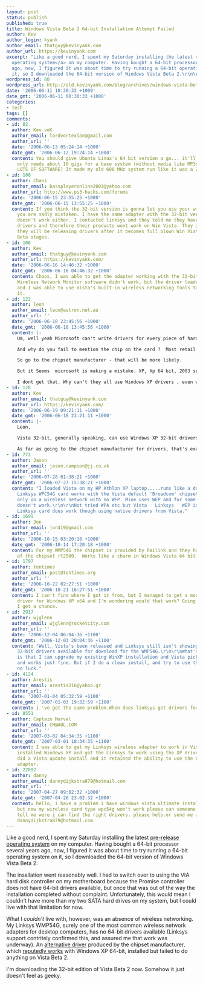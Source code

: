 ```yaml
---
layout: post
status: publish
published: true
title: Windows Vista Beta 2 64-bit Installation Attempt Failed
author: Kev
author_login: kyank
author_email: thatguy@kevinyank.com
author_url: https://kevinyank.com
excerpt: "Like a good nerd, I spent my Saturday installing the latest <a href=\"http://microsoft.com/windowsvista/getready/\">pre-release
  operating system</a> on my computer. Having bought a 64-bit processor several years
  ago, now, I figured it was about time to try running a 64-bit operating system on
  it, so I downloaded the 64-bit version of Windows Vista Beta 2.\r\n\r\n"
wordpress_id: 88
wordpress_url: http://old.kevinyank.com/blog/archives/windows-vista-beta-2-64-bit-installation-attempt-failed/
date: '2006-06-11 10:30:33 +1000'
date_gmt: '2006-06-11 00:30:33 +1000'
categories:
- tech
tags: []
comments:
- id: 82
  author: Kev.veK
  author_email: lordvortexian@gmail.com
  author_url: ''
  date: '2006-06-13 05:24:14 +1000'
  date_gmt: '2006-06-12 19:24:14 +1000'
  content: You should give Ubuntu Linux's 64 bit version a go... it'll dual boot and
    only needs about 10 gigs for a base system (without media like MP3s or Video but
    LOTS OF SOFTWARE) It made my old 600 MHz system run like it was a 2 GHz....
- id: 100
  author: Chaos
  author_email: bassplayeronline2003@yahoo.com
  author_url: http://www.ps3-hacks.com/forums
  date: '2006-06-15 23:55:25 +1000'
  date_gmt: '2006-06-15 13:55:25 +1000'
  content: If you think the 32-bit version is gonna let you use your wireless adapter
    you are sadly mistaken. I have the same adapter with the 32-bit version and it
    doesn't work either. I contacted linksys and they told me they have no Win Vista
    drivers and therefore their products wont work on Win Vista. They assured me that
    they will be releasing drivers after it becomes full blown Win Vista and not just
    Beta stages.
- id: 108
  author: Kev
  author_email: thatguy@kevinyank.com
  author_url: https://kevinyank.com/
  date: '2006-06-16 14:46:32 +1000'
  date_gmt: '2006-06-16 04:46:32 +1000'
  content: Chaos, I was able to get the adapter working with the 32-bit version. Linksys's
    Wireless Network Monitor software didn't work, but the driver loaded successfully
    and I was able to use Vista's built-in wireless networking tools to configure
    it.
- id: 122
  author: leon
  author_email: leon@astron.net.au
  author_url: ''
  date: '2006-06-18 23:45:56 +1000'
  date_gmt: '2006-06-18 13:45:56 +1000'
  content: |-
    Um, well yeah Microsoft can't write drivers for every piece of hardware.

    And why do you fail to mention the chip on the card ?  Most retail package drivers are just to demonstrate the product working, and then the card manufacturer never again bothers with releasing updated drivers provided from the chipset manufacturer.

    So go to the chipset manufacturer - that will be more likely.

    But it Seems  microsoft is making a mistake. XP, Xp 64 bit, 2003 server,  2003 server 64 bit, vista and vista 64 bit all require different drivers ???

    I dont get that. Why can't they all use Windows XP drivers , even with the  poor performance of double buffering, that would help many people use the new OS's ...
- id: 128
  author: Kev
  author_email: thatguy@kevinyank.com
  author_url: https://kevinyank.com/
  date: '2006-06-19 09:21:11 +1000'
  date_gmt: '2006-06-18 23:21:11 +1000'
  content: |-
    Leon,

    Vista 32-bit, generally speaking, can use Windows XP 32-bit drivers, and Vista 64-bit can use Windows XP 64-bit drivers.

    As far as going to the chipset manufacturer for drivers, that's exactly what I mentioned trying above.
- id: 773
  author: Jason
  author_email: jason.campion@jj.co.uk
  author_url: ''
  date: '2006-07-28 01:38:21 +1000'
  date_gmt: '2006-07-27 15:38:21 +1000'
  content: "I loaded Vista on my HP Athlon XP laptop.....runs like a dog..but the
    Linksys WPC54G card works with the Vista default 'Broadcom' chipset client..but
    only on a wireless network with no WEP. Mine uses WEP and for some reason...WEP
    doesn't work.\r\n\r\nNot tried WPA etc but Vista   Linksys   WEP is no go. The
    Linksys card does work though using native drivers from Vista."
- id: 1699
  author: Jon
  author_email: jon419@gmail.com
  author_url: ''
  date: '2006-10-15 03:20:18 +1000'
  date_gmt: '2006-10-14 17:20:18 +1000'
  content: For my WMP54G the chipset is provided by Railink and they have 64 bit drivers
    of the chipset rt2500.  Works like a charm in Windows Vista 64 bit.
- id: 1797
  author: tentimes
  author_email: post@tentimes.org
  author_url: ''
  date: '2006-10-22 02:27:51 +1000'
  date_gmt: '2006-10-21 16:27:51 +1000'
  content: I can't find where I got it from, but I managed to get a modified linksys
    driver for Windows XP x64 and I'm wondering would that work? Going to try it when
    I get a chance.
- id: 2917
  author: wjglenn
  author_email: wjglenn@rocketcity.com
  author_url: ''
  date: '2006-12-04 06:04:36 +1100'
  date_gmt: '2006-12-03 20:04:36 +1100'
  content: "Well, Vista's been released and Linksys still isn't showing any Vista
    32-bit drivers available for download for the WMP54G.\r\n\r\nWhat's interesting
    is that I can upgrade my existing WinXP installation and Vista picks up the drivers
    and works just fine. But if I do a clean install, and try to use the same drivers,
    no luck."
- id: 4124
  author: Arestis
  author_email: arestis216@yahoo.gr
  author_url: ''
  date: '2007-01-04 05:32:59 +1100'
  date_gmt: '2007-01-03 19:32:59 +1100'
  content: i 've got the same problem.When does linksys get drivers for ultimatevista?
- id: 8551
  author: Captain Marvel
  author_email: CM@AOL.COM
  author_url: ''
  date: '2007-03-02 04:34:35 +1100'
  date_gmt: '2007-03-01 18:34:35 +1100'
  content: I was able to get my Linksys wireless adapter to work in Vista. First I
    installed Windows XP and got the Linksys to work using the XP drivers. Then I
    did a Vista update install and it retained the ability to use the Linksys wireless
    adapter.
- id: 22092
  author: danny
  author_email: dannydijkstra879@hotmail.com
  author_url: ''
  date: '2007-04-27 09:02:32 +1000'
  date_gmt: '2007-04-26 23:02:32 +1000'
  content: hello, i have a problem i have windows vista ultimate installed on my computer
    but now my wireless card type wpc54g won't work please can someone help me en
    tell me were i can find the right drivers. please help.or send me an e mail at
    dannydijkstra879@hotmail.com
---
```

<p>Like a good nerd, I spent my Saturday installing the latest <a href="http://microsoft.com/windowsvista/getready/">pre-release operating system</a> on my computer. Having bought a 64-bit processor several years ago, now, I figured it was about time to try running a 64-bit operating system on it, so I downloaded the 64-bit version of Windows Vista Beta 2.</p>
<p><a id="more"></a><a id="more-88"></a>The insallation went reasonably well. I had to switch over to using the VIA hard disk controller on my motherboard because the Promise controller does not have 64-bit drivers available, but once that was out of the way the installation completed without complaint. Unfortunately, this would mean I couldn't have more than my two SATA hard drives on my system, but I could live with that limitation for now.</p>
<p>What I <em>couldn't</em> live with, however, was an absence of wireless networking. My Linksys WMP54G, surely one of the most common wireless network adapters for desktop computers, has no 64-bit drivers available (Linksys support contritely confirmed this, and assured me that work was underway). An <a href="http://files.aoaforums.com/I2130-RT2500V3.0.1.0_for_Win2003.zip.html">alternative driver</a> produced by the chipset manufacturer, which <a href="http://bob-obringer.com/A557B7/blog.nsf/dx/06192005235957DOM7VJ.htm">reputedly works</a> with Windows XP 64-bit, installed but failed to do anything on Vista Beta 2.</p>
<p>I'm downloading the 32-bit edition of Vista Beta 2 now. Somehow it just doesn't feel as geeky.</p>
